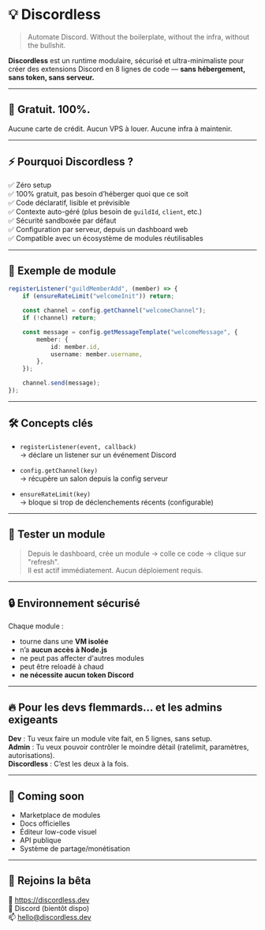 # 💡 Discordless

> Automate Discord. Without the boilerplate, without the infra, without the bullshit.

**Discordless** est un runtime modulaire, sécurisé et ultra-minimaliste pour créer des extensions Discord en 8 lignes de code — **sans hébergement, sans token, sans serveur.**

---

## 💸 Gratuit. 100%.  
Aucune carte de crédit. Aucun VPS à louer. Aucune infra à maintenir.

---

## ⚡ Pourquoi Discordless ?

✅ Zéro setup  
✅ 100% gratuit, pas besoin d’héberger quoi que ce soit  
✅ Code déclaratif, lisible et prévisible  
✅ Contexte auto-géré (plus besoin de `guildId`, `client`, etc.)  
✅ Sécurité sandboxée par défaut  
✅ Configuration par serveur, depuis un dashboard web  
✅ Compatible avec un écosystème de modules réutilisables

---

## 🧬 Exemple de module

```ts
registerListener("guildMemberAdd", (member) => {
    if (ensureRateLimit("welcomeInit")) return;

    const channel = config.getChannel("welcomeChannel");
    if (!channel) return;

    const message = config.getMessageTemplate("welcomeMessage", {
        member: {
            id: member.id,
            username: member.username,
        },
    });

    channel.send(message);
});
```

---

## 🛠️ Concepts clés

- `registerListener(event, callback)`  
  → déclare un listener sur un événement Discord

- `config.getChannel(key)`  
  → récupère un salon depuis la config serveur

- `ensureRateLimit(key)`  
  → bloque si trop de déclenchements récents (configurable)

---

## 🧪 Tester un module

> Depuis le dashboard, crée un module → colle ce code → clique sur "refresh".  
> Il est actif immédiatement. Aucun déploiement requis.

---

## 🔒 Environnement sécurisé

Chaque module :
- tourne dans une **VM isolée**
- n’a **aucun accès à Node.js**
- ne peut pas affecter d'autres modules
- peut être reloadé à chaud
- **ne nécessite aucun token Discord**

---

## 🔥 Pour les devs flemmards… et les admins exigeants

**Dev** : Tu veux faire un module vite fait, en 5 lignes, sans setup.  
**Admin** : Tu veux pouvoir contrôler le moindre détail (ratelimit, paramètres, autorisations).  
**Discordless** : C’est les deux à la fois.

---

## 🚀 Coming soon

- Marketplace de modules
- Docs officielles
- Éditeur low-code visuel
- API publique
- Système de partage/monétisation

---

## 📣 Rejoins la bêta

📍 https://discordless.dev  
💬 Discord (bientôt dispo)  
📫 hello@discordless.dev

